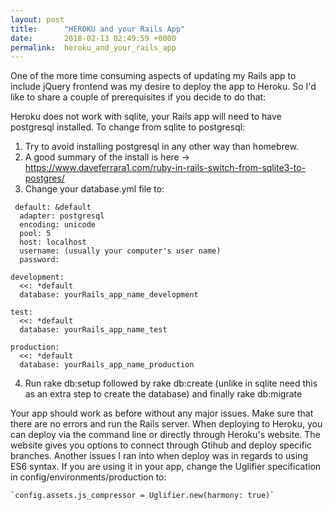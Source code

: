 ```yaml
---
layout: post
title:      "HEROKU and your Rails App"
date:       2018-02-13 02:49:59 +0000
permalink:  heroku_and_your_rails_app
---
```



One of the more time consuming aspects of updating my Rails app to include jQuery frontend was my desire to deploy the app to Heroku. So I'd like to share a couple of prerequisites if you decide to do that:

Heroku does not work with sqlite, your Rails app will need to have postgresql installed. To change from sqlite to postgresql:


1. Try to avoid installing postgresql in any other way than homebrew.  
2. A good summary of the install is here -> https://www.daveferrara1.com/ruby-in-rails-switch-from-sqlite3-to-postgres/
3. Change your database.yml file to:
	
```
 default: &default
  adapter: postgresql
  encoding: unicode
  pool: 5
  host: localhost
  username: (usually your computer's user name)
  password:

development:
  <<: *default
  database: yourRails_app_name_development

test:
  <<: *default
  database: yourRails_app_name_test

production:
  <<: *default
  database: yourRails_app_name_production
```
	
	
	
4. Run rake db:setup followed by rake db:create (unlike in sqlite need this as an extra step to create the database) and finally rake db:migrate

Your app should work as before without any major issues. Make sure that there are no errors and run the Rails server.
When deploying to Heroku, you can deploy via the command line or directly through Heroku's website. The website gives you options to connect through Gtihub and deploy specific branches. Another issues I ran into when deploy was in regards to using ES6 syntax. If you are using it in your app, change the Uglifier specification in config/environments/production to:

	
	`config.assets.js_compressor = Uglifier.new(harmony: true)`
 
	 
